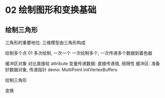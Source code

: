 # 02 绘制图形和变换基础

## 绘制三角形
三角形的重要地位: 三维模型由三角形构成

绘制多个点
  01 多次绘制, 一次一个
  一次绘制多个, 一次传递多个数据到着色器

缓冲区对象
  对比直接给 attribute 变量传递数据: 直接传递值, 局限性
  缓冲区: 准备好数据对象, 传递指针
  demo: MultiPoint
    initVertexBuffers

绘制三角形

变换

